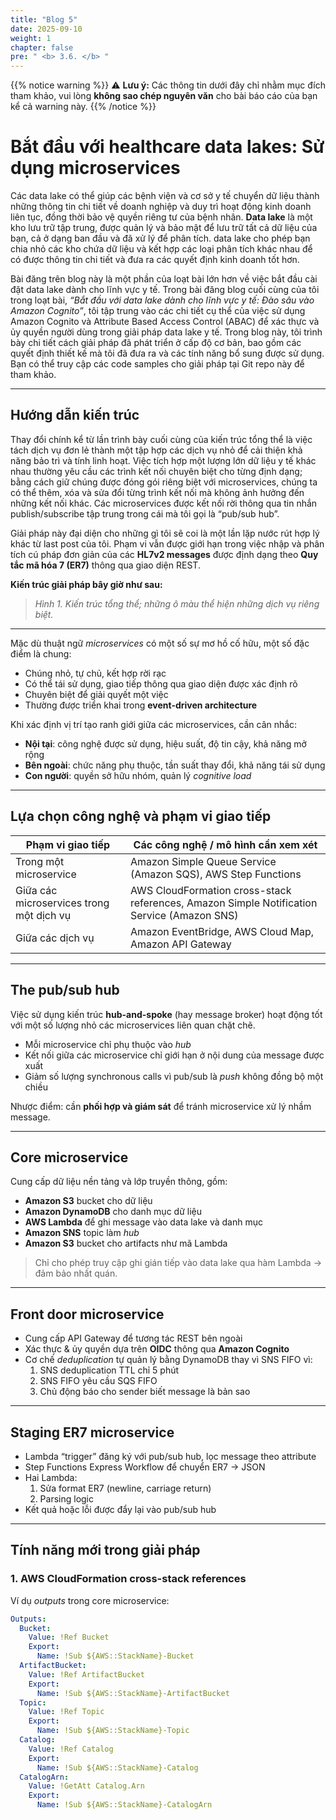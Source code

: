```yaml
---
title: "Blog 5"
date: 2025-09-10
weight: 1
chapter: false
pre: " <b> 3.6. </b> "
---
```


{{% notice warning %}}
⚠️ **Lưu ý:** Các thông tin dưới đây chỉ nhằm mục đích tham khảo, vui lòng **không sao chép nguyên văn** cho bài báo cáo của bạn kể cả warning này.
{{% /notice %}}

# Bắt đầu với healthcare data lakes: Sử dụng microservices

Các data lake có thể giúp các bệnh viện và cơ sở y tế chuyển dữ liệu thành những thông tin chi tiết về doanh nghiệp và duy trì hoạt động kinh doanh liên tục, đồng thời bảo vệ quyền riêng tư của bệnh nhân. **Data lake** là một kho lưu trữ tập trung, được quản lý và bảo mật để lưu trữ tất cả dữ liệu của bạn, cả ở dạng ban đầu và đã xử lý để phân tích. data lake cho phép bạn chia nhỏ các kho chứa dữ liệu và kết hợp các loại phân tích khác nhau để có được thông tin chi tiết và đưa ra các quyết định kinh doanh tốt hơn.

Bài đăng trên blog này là một phần của loạt bài lớn hơn về việc bắt đầu cài đặt data lake dành cho lĩnh vực y tế. Trong bài đăng blog cuối cùng của tôi trong loạt bài, _“Bắt đầu với data lake dành cho lĩnh vực y tế: Đào sâu vào Amazon Cognito”_, tôi tập trung vào các chi tiết cụ thể của việc sử dụng Amazon Cognito và Attribute Based Access Control (ABAC) để xác thực và ủy quyền người dùng trong giải pháp data lake y tế. Trong blog này, tôi trình bày chi tiết cách giải pháp đã phát triển ở cấp độ cơ bản, bao gồm các quyết định thiết kế mà tôi đã đưa ra và các tính năng bổ sung được sử dụng. Bạn có thể truy cập các code samples cho giải pháp tại Git repo này để tham khảo.

---

## Hướng dẫn kiến trúc

Thay đổi chính kể từ lần trình bày cuối cùng của kiến trúc tổng thể là việc tách dịch vụ đơn lẻ thành một tập hợp các dịch vụ nhỏ để cải thiện khả năng bảo trì và tính linh hoạt. Việc tích hợp một lượng lớn dữ liệu y tế khác nhau thường yêu cầu các trình kết nối chuyên biệt cho từng định dạng; bằng cách giữ chúng được đóng gói riêng biệt với microservices, chúng ta có thể thêm, xóa và sửa đổi từng trình kết nối mà không ảnh hưởng đến những kết nối khác. Các microservices được kết nối rời thông qua tin nhắn publish/subscribe tập trung trong cái mà tôi gọi là “pub/sub hub”.

Giải pháp này đại diện cho những gì tôi sẽ coi là một lần lặp nước rút hợp lý khác từ last post của tôi. Phạm vi vẫn được giới hạn trong việc nhập và phân tích cú pháp đơn giản của các **HL7v2 messages** được định dạng theo **Quy tắc mã hóa 7 (ER7)** thông qua giao diện REST.

**Kiến trúc giải pháp bây giờ như sau:**

> _Hình 1. Kiến trúc tổng thể; những ô màu thể hiện những dịch vụ riêng biệt._

---

Mặc dù thuật ngữ _microservices_ có một số sự mơ hồ cố hữu, một số đặc điểm là chung:

- Chúng nhỏ, tự chủ, kết hợp rời rạc
- Có thể tái sử dụng, giao tiếp thông qua giao diện được xác định rõ
- Chuyên biệt để giải quyết một việc
- Thường được triển khai trong **event-driven architecture**

Khi xác định vị trí tạo ranh giới giữa các microservices, cần cân nhắc:

- **Nội tại**: công nghệ được sử dụng, hiệu suất, độ tin cậy, khả năng mở rộng
- **Bên ngoài**: chức năng phụ thuộc, tần suất thay đổi, khả năng tái sử dụng
- **Con người**: quyền sở hữu nhóm, quản lý _cognitive load_

---

## Lựa chọn công nghệ và phạm vi giao tiếp

| Phạm vi giao tiếp                        | Các công nghệ / mô hình cần xem xét                                                        |
| ---------------------------------------- | ------------------------------------------------------------------------------------------ |
| Trong một microservice                   | Amazon Simple Queue Service (Amazon SQS), AWS Step Functions                               |
| Giữa các microservices trong một dịch vụ | AWS CloudFormation cross-stack references, Amazon Simple Notification Service (Amazon SNS) |
| Giữa các dịch vụ                         | Amazon EventBridge, AWS Cloud Map, Amazon API Gateway                                      |

---

## The pub/sub hub

Việc sử dụng kiến trúc **hub-and-spoke** (hay message broker) hoạt động tốt với một số lượng nhỏ các microservices liên quan chặt chẽ.

- Mỗi microservice chỉ phụ thuộc vào _hub_
- Kết nối giữa các microservice chỉ giới hạn ở nội dung của message được xuất
- Giảm số lượng synchronous calls vì pub/sub là _push_ không đồng bộ một chiều

Nhược điểm: cần **phối hợp và giám sát** để tránh microservice xử lý nhầm message.

---

## Core microservice

Cung cấp dữ liệu nền tảng và lớp truyền thông, gồm:

- **Amazon S3** bucket cho dữ liệu
- **Amazon DynamoDB** cho danh mục dữ liệu
- **AWS Lambda** để ghi message vào data lake và danh mục
- **Amazon SNS** topic làm _hub_
- **Amazon S3** bucket cho artifacts như mã Lambda

> Chỉ cho phép truy cập ghi gián tiếp vào data lake qua hàm Lambda → đảm bảo nhất quán.

---

## Front door microservice

- Cung cấp API Gateway để tương tác REST bên ngoài
- Xác thực & ủy quyền dựa trên **OIDC** thông qua **Amazon Cognito**
- Cơ chế _deduplication_ tự quản lý bằng DynamoDB thay vì SNS FIFO vì:
  1. SNS deduplication TTL chỉ 5 phút
  2. SNS FIFO yêu cầu SQS FIFO
  3. Chủ động báo cho sender biết message là bản sao

---

## Staging ER7 microservice

- Lambda “trigger” đăng ký với pub/sub hub, lọc message theo attribute
- Step Functions Express Workflow để chuyển ER7 → JSON
- Hai Lambda:
  1. Sửa format ER7 (newline, carriage return)
  2. Parsing logic
- Kết quả hoặc lỗi được đẩy lại vào pub/sub hub

---

## Tính năng mới trong giải pháp

### 1. AWS CloudFormation cross-stack references

Ví dụ _outputs_ trong core microservice:

```yaml
Outputs:
  Bucket:
    Value: !Ref Bucket
    Export:
      Name: !Sub ${AWS::StackName}-Bucket
  ArtifactBucket:
    Value: !Ref ArtifactBucket
    Export:
      Name: !Sub ${AWS::StackName}-ArtifactBucket
  Topic:
    Value: !Ref Topic
    Export:
      Name: !Sub ${AWS::StackName}-Topic
  Catalog:
    Value: !Ref Catalog
    Export:
      Name: !Sub ${AWS::StackName}-Catalog
  CatalogArn:
    Value: !GetAtt Catalog.Arn
    Export:
      Name: !Sub ${AWS::StackName}-CatalogArn
```
